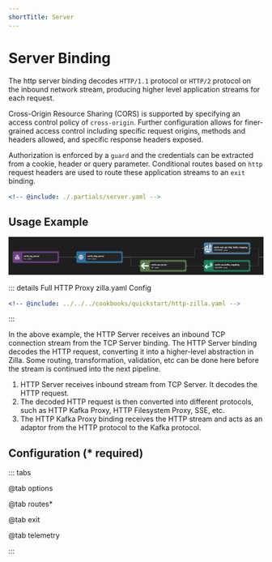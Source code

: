 ```yaml
---
shortTitle: Server
---
```


# Server Binding

The http server binding decodes `HTTP/1.1` protocol or `HTTP/2` protocol on the inbound network stream, producing higher level application streams for each request.

Cross-Origin Resource Sharing (CORS) is supported by specifying an access control policy of `cross-origin`. Further configuration allows for finer-grained access control including specific request origins, methods and headers allowed, and specific response headers exposed.

Authorization is enforced by a `guard` and the credentials can be extracted from a cookie, header or query parameter. Conditional routes based on `http` request headers are used to route these application streams to an `exit` binding.

```yaml {3}
<!-- @include: ./.partials/server.yaml -->
```

## Usage Example

![Pipeline with HTTP Server Example](../images/http-part1.png)

::: details Full HTTP Proxy zilla.yaml Config

```yaml
<!-- @include: ../../../cookbooks/quickstart/http-zilla.yaml -->
```

:::

In the above example, the HTTP Server receives an inbound TCP connection stream from the TCP Server binding. The HTTP Server binding decodes the HTTP request, converting it into a higher-level abstraction in Zilla. Some routing, transformation, validation, etc can be done here before the stream is continued into the next pipeline.

1. HTTP Server receives inbound stream from TCP Server. It decodes the HTTP request.
2. The decoded HTTP request is then converted into different protocols, such as HTTP Kafka Proxy, HTTP Filesystem Proxy, SSE, etc.
3. The HTTP Kafka Proxy binding receives the HTTP stream and acts as an adaptor from the HTTP protocol to the Kafka protocol.

## Configuration (\* required)

::: tabs

@tab options

<!-- @include: ./.partials/server-options.md -->

@tab routes\*

<!-- @include: ./.partials/http-routes.md -->

@tab exit

<!-- @include: ../.partials/exit.md -->

@tab telemetry

<!-- @include: ../.partials/telemetry-http.md -->

:::
